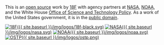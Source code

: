 This is an [open source] work by [18F] with agency partners at
[NASA], [NOAA], and the White House [Office of Science and
Technology Policy][OSTP]. As a work of the United States government,
it is in the [public domain][license].

[![18F]({{ site.baseurl }}/img/logos/18f-black.svg)][18F]
[![NASA]({{ site.baseurl }}/img/logos/nasa.svg)][NASA]
[![NOAA]({{ site.baseurl }}/img/logos/noaa.svg)][NOAA]
[![OSTP]({{ site.baseurl }}/img/logos/ostp.png)][OSTP]

[18F]: https://18f.gsa.gov
[NOAA]: https://noaa.gov
[NASA]: https://nasa.gov
[OSTP]: https://www.whitehouse.gov/administration/eop/ostp
[open source]: https://github.com/18F/climate-labs
[license]: https://github.com/18F/climate-labs/blob/dev/LICENSE.md
